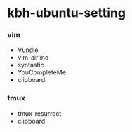 # kbh-ubuntu-setting

### vim
+ Vundle
+ vim-airline
+ syntastic
+ YouCompleteMe
+ clipboard

### tmux
+ tmux-resurrect
+ clipboard
